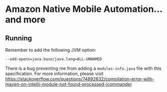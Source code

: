 # Amazon Native Mobile Automation... and more

## Running
Remember to add the following JVM option:
```shell
--add-opens=java.base/java.lang=ALL-UNNAMED
```
There is a bug preventing me from adding a `modules-info.java` file with this specification.
For more information, please visit https://stackoverflow.com/questions/74892632/compilation-error-with-maven-on-intellij-module-not-found-processed-jcommander
